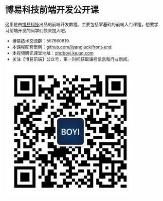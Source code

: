 # 博易科技前端开发公开课

这里是由[博易科技](http://www.qhdboyi.com)出品的前端开发教程。主要包括零基础的前端入门课程，想要学习前端开发的同学们快来加入吧。

* 博易技术交流群：557660819
* 本课程配套案例：[github.com/jiyangluck/front-end](https://github.com/jiyangluck/front-end)
* 本视频腾讯课堂地址：[qhdboyi.ke.qq.com](http://qhdboyi.ke.qq.com/)
* 关注【博易前端】公众号，第一时间获取课程信息和行业新闻。

![二维码](https://github.com/jiyangluck/front-end/blob/master/example/images/weixin.jpg?raw=true)



